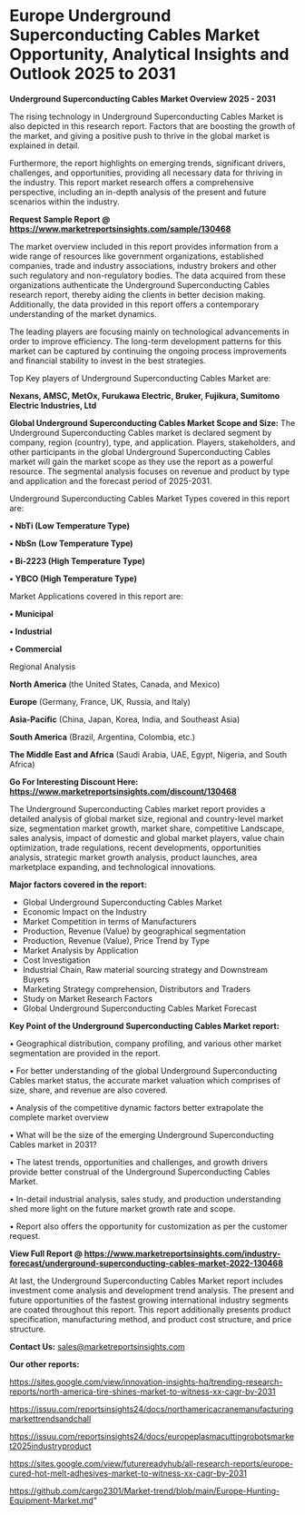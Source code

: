 # Europe Underground Superconducting Cables Market Opportunity, Analytical Insights and Outlook 2025 to 2031

<Strong> Underground Superconducting Cables Market Overview 2025 - 2031</strong>

The rising technology in Underground Superconducting Cables Market is also depicted in this research report. Factors that are boosting the growth of the market, and giving a positive push to thrive in the global market is explained in detail.

Furthermore, the report highlights on emerging trends, significant drivers, challenges, and opportunities, providing all necessary data for thriving in the industry. This report market research offers a comprehensive perspective, including an in-depth analysis of the present and future scenarios within the industry.

<strong>Request Sample Report @ <a href=https://www.marketreportsinsights.com/sample/130468>https://www.marketreportsinsights.com/sample/130468</a></strong>

The market overview included in this report provides information from a wide range of resources like government organizations, established companies, trade and industry associations, industry brokers and other such regulatory and non-regulatory bodies. The data acquired from these organizations authenticate the Underground Superconducting Cables research report, thereby aiding the clients in better decision making. Additionally, the data provided in this report offers a contemporary understanding of the market dynamics.

The leading players are focusing mainly on technological advancements in order to improve efficiency. The long-term development patterns for this market can be captured by continuing the ongoing process improvements and financial stability to invest in the best strategies.

Top Key players of Underground Superconducting Cables Market are:

<strong>Nexans, AMSC, MetOx, Furukawa Electric, Bruker, Fujikura, Sumitomo Electric Industries, Ltd</strong>

<strong><b>Global Underground Superconducting Cables Market Scope and Size:</b></strong>
The Underground Superconducting Cables market is declared segment by company, region (country), type, and application. Players, stakeholders, and other participants in the global Underground Superconducting Cables market will gain the market scope as they use the report as a powerful resource. The segmental analysis focuses on revenue and product by type and application and the forecast period of 2025-2031.

Underground Superconducting Cables Market Types covered in this report are:

<strong>• NbTi (Low Temperature Type)

• NbSn (Low Temperature Type)

• Bi-2223 (High Temperature Type)

• YBCO (High Temperature Type)</strong>

Market Applications covered in this report are:

<strong>• Municipal

• Industrial

• Commercial</strong> 

Regional Analysis

<strong>North America</strong> (the United States, Canada, and Mexico)

<strong>Europe</strong> (Germany, France, UK, Russia, and Italy)

<strong>Asia-Pacific</strong> (China, Japan, Korea, India, and Southeast Asia)

<strong>South America</strong> (Brazil, Argentina, Colombia, etc.)

<strong>The Middle East and Africa</strong> (Saudi Arabia, UAE, Egypt, Nigeria, and South Africa)

<strong>Go For Interesting Discount Here: <a href=https://www.marketreportsinsights.com/discount/130468>https://www.marketreportsinsights.com/discount/130468</a></strong>

The Underground Superconducting Cables market report provides a detailed analysis of global market size, regional and country-level market size, segmentation market growth, market share, competitive Landscape, sales analysis, impact of domestic and global market players, value chain optimization, trade regulations, recent developments, opportunities analysis, strategic market growth analysis, product launches, area marketplace expanding, and technological innovations.

<strong><b>Major factors covered in the report:</b></strong>
<ul>
  <li>Global Underground Superconducting Cables Market </li>
  <li>Economic Impact on the Industry</li>
  <li>Market Competition in terms of Manufacturers</li>
  <li>Production, Revenue (Value) by geographical segmentation</li>
  <li>Production, Revenue (Value), Price Trend by Type</li>
  <li>Market Analysis by Application</li>
  <li>Cost Investigation</li>
  <li>Industrial Chain, Raw material sourcing strategy and Downstream Buyers</li>
  <li>Marketing Strategy comprehension, Distributors and Traders</li>
  <li>Study on Market Research Factors</li>
  <li>Global Underground Superconducting Cables Market Forecast</li>
</ul>

<strong><b>Key Point of the Underground Superconducting Cables Market report:</b></strong>

• Geographical distribution, company profiling, and various other market segmentation are provided in the report.

• For better understanding of the global Underground Superconducting Cables market status, the accurate market valuation which comprises of size, share, and revenue are also covered.

• Analysis of the competitive dynamic factors better extrapolate the complete market overview

• What will be the size of the emerging Underground Superconducting Cables market in 2031?

• The latest trends, opportunities and challenges, and growth drivers provide better construal of the Underground Superconducting Cables Market.

• In-detail industrial analysis, sales study, and production understanding shed more light on the future market growth rate and scope.

• Report also offers the opportunity for customization as per the customer request.

<strong><b>View Full Report @ <a href=https://www.marketreportsinsights.com/industry-forecast/underground-superconducting-cables-market-2022-130468>https://www.marketreportsinsights.com/industry-forecast/underground-superconducting-cables-market-2022-130468</a></b></strong>


At last, the Underground Superconducting Cables Market report includes investment come analysis and development trend analysis. The present and future opportunities of the fastest growing international industry segments are coated throughout this report. This report additionally presents product specification, manufacturing method, and product cost structure, and price structure.

<strong>Contact Us:</strong>
sales@marketreportsinsights.com

<strong>Our other reports:</strong>

<a href=https://sites.google.com/view/innovation-insights-hq/trending-research-reports/north-america-tire-shines-market-to-witness-xx-cagr-by-2031>https://sites.google.com/view/innovation-insights-hq/trending-research-reports/north-america-tire-shines-market-to-witness-xx-cagr-by-2031</a>

<a href=https://issuu.com/reportsinsights24/docs/northamericacranemanufacturingmarkettrendsandchall>https://issuu.com/reportsinsights24/docs/northamericacranemanufacturingmarkettrendsandchall</a>

<a href=https://issuu.com/reportsinsights24/docs/europeplasmacuttingrobotsmarket2025industryproduct>https://issuu.com/reportsinsights24/docs/europeplasmacuttingrobotsmarket2025industryproduct</a>

<a href=https://sites.google.com/view/futurereadyhub/all-research-reports/europe-cured-hot-melt-adhesives-market-to-witness-xx-cagr-by-2031>https://sites.google.com/view/futurereadyhub/all-research-reports/europe-cured-hot-melt-adhesives-market-to-witness-xx-cagr-by-2031</a>

<a href=https://github.com/cargo2301/Market-trend/blob/main/Europe-Hunting-Equipment-Market.md>https://github.com/cargo2301/Market-trend/blob/main/Europe-Hunting-Equipment-Market.md</a>"
